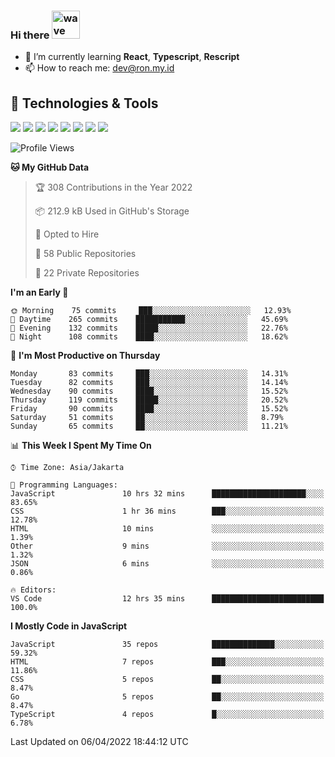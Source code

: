 ### Hi there <img src="https://i.ibb.co/q0Hx1KK/wave.gif" alt="wave" width="45px">

- 🌱 I’m currently learning **React**, **Typescript**, **Rescript**
- 📫 How to reach me: dev@ron.my.id

## 🔧 Technologies & Tools

![](https://img.shields.io/badge/OS-Linux-informational?style=flat&logo=linux&logoColor=white&color=2bbc8a)
![](https://img.shields.io/badge/OS-Windows-informational?style=flat&logo=windows&logoColor=white&color=2bbc8a)
![](https://img.shields.io/badge/Code-JavaScript-informational?style=flat&logo=javascript&logoColor=white&color=2bbc8a)
![](https://img.shields.io/badge/Code-Golang-informational?style=flat&logo=go&logoColor=white&color=2bbc8a)
![](https://img.shields.io/badge/Code-React-informational?style=flat&logo=react&logoColor=white&color=2bbc8a)
![](https://img.shields.io/badge/Code-Next-informational?style=flat&logo=next.js&logoColor=white&color=2bbc8a)
![](https://img.shields.io/badge/Shell-Bash-informational?style=flat&logo=gnu-bash&logoColor=white&color=2bbc8a)
![](https://img.shields.io/badge/Tools-Docker-informational?style=flat&logo=docker&logoColor=white&color=2bbc8a)

<!--START_SECTION:waka-->
![Profile Views](http://img.shields.io/badge/Profile%20Views-2-blue)

**🐱 My GitHub Data** 

> 🏆 308 Contributions in the Year 2022
 > 
> 📦 212.9 kB Used in GitHub's Storage 
 > 
> 💼 Opted to Hire
 > 
> 📜 58 Public Repositories 
 > 
> 🔑 22 Private Repositories  
 > 
**I'm an Early 🐤** 

```text
🌞 Morning    75 commits     ███░░░░░░░░░░░░░░░░░░░░░░   12.93% 
🌆 Daytime    265 commits    ███████████░░░░░░░░░░░░░░   45.69% 
🌃 Evening    132 commits    █████░░░░░░░░░░░░░░░░░░░░   22.76% 
🌙 Night      108 commits    ████░░░░░░░░░░░░░░░░░░░░░   18.62%

```
📅 **I'm Most Productive on Thursday** 

```text
Monday       83 commits     ███░░░░░░░░░░░░░░░░░░░░░░   14.31% 
Tuesday      82 commits     ███░░░░░░░░░░░░░░░░░░░░░░   14.14% 
Wednesday    90 commits     ████░░░░░░░░░░░░░░░░░░░░░   15.52% 
Thursday     119 commits    █████░░░░░░░░░░░░░░░░░░░░   20.52% 
Friday       90 commits     ████░░░░░░░░░░░░░░░░░░░░░   15.52% 
Saturday     51 commits     ██░░░░░░░░░░░░░░░░░░░░░░░   8.79% 
Sunday       65 commits     ██░░░░░░░░░░░░░░░░░░░░░░░   11.21%

```


📊 **This Week I Spent My Time On** 

```text
⌚︎ Time Zone: Asia/Jakarta

💬 Programming Languages: 
JavaScript               10 hrs 32 mins      █████████████████████░░░░   83.65% 
CSS                      1 hr 36 mins        ███░░░░░░░░░░░░░░░░░░░░░░   12.78% 
HTML                     10 mins             ░░░░░░░░░░░░░░░░░░░░░░░░░   1.39% 
Other                    9 mins              ░░░░░░░░░░░░░░░░░░░░░░░░░   1.32% 
JSON                     6 mins              ░░░░░░░░░░░░░░░░░░░░░░░░░   0.86%

🔥 Editors: 
VS Code                  12 hrs 35 mins      █████████████████████████   100.0%

```

**I Mostly Code in JavaScript** 

```text
JavaScript               35 repos            ██████████████░░░░░░░░░░░   59.32% 
HTML                     7 repos             ███░░░░░░░░░░░░░░░░░░░░░░   11.86% 
CSS                      5 repos             ██░░░░░░░░░░░░░░░░░░░░░░░   8.47% 
Go                       5 repos             ██░░░░░░░░░░░░░░░░░░░░░░░   8.47% 
TypeScript               4 repos             █░░░░░░░░░░░░░░░░░░░░░░░░   6.78%

```



 Last Updated on 06/04/2022 18:44:12 UTC
<!--END_SECTION:waka-->
